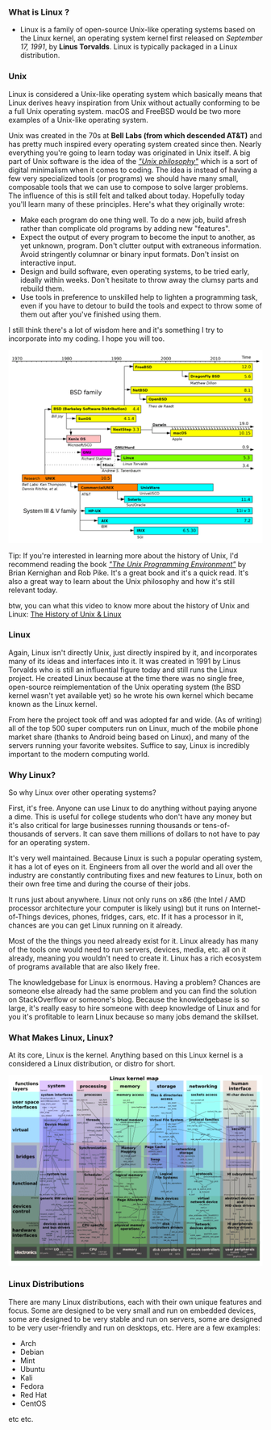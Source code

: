 ### What is Linux ?
- Linux is a family of open-source Unix-like operating systems based on the Linux kernel, an operating system kernel first released on *September 17, 1991*, by **Linus Torvalds**. Linux is typically packaged in a Linux distribution.


### Unix
Linux is considered a Unix-like operating system which basically means that Linux derives heavy inspiration from Unix without actually conforming to be a full Unix operating system. macOS and FreeBSD would be two more examples of a Unix-like operating system.



Unix was created in the 70s at **Bell Labs (from which descended AT&T)** and has pretty much inspired every operating system created since then. Nearly everything you're going to learn today was originated in Unix itself. A big part of Unix software is the idea of the [*"Unix philosophy"*](https://en.wikipedia.org/wiki/Unix_philosophy) which is a sort of digital minimalism when it comes to coding. The idea is instead of having a few very specialized tools (or programs) we should have many small, composable tools that we can use to compose to solve larger problems. The influence of this is still felt and talked about today. Hopefully today you'll learn many of these principles. Here's what they originally wrote:

- Make each program do one thing well. To do a new job, build afresh rather than complicate old programs by adding new "features".
- Expect the output of every program to become the input to another, as yet unknown, program. Don't clutter output with extraneous information. Avoid stringently columnar or binary input formats. Don't insist on interactive input.
- Design and build software, even operating systems, to be tried early, ideally within weeks. Don't hesitate to throw away the clumsy parts and rebuild them.
- Use tools in preference to unskilled help to lighten a programming task, even if you have to detour to build the tools and expect to throw some of them out after you've finished using them.


I still think there's a lot of wisdom here and it's something I try to incorporate into my coding. I hope you will too.

![Linux TimeLine](../assets/linux_timeline.png)


Tip: If you're interested in learning more about the history of Unix, I'd recommend reading the book [*"The Unix Programming Environment"*](https://en.wikipedia.org/wiki/The_Unix_Programming_Environment) by Brian Kernighan and Rob Pike. It's a great book and it's a quick read. It's also a great way to learn about the Unix philosophy and how it's still relevant today.

btw, you can what this video to know more about the history of Unix and Linux: [The History of Unix & Linux](https://www.youtube.com/watch?v=tc4ROCJYbm0)



### Linux
Again, Linux isn't directly Unix, just directly inspired by it, and incorporates many of its ideas and interfaces into it. It was created in 1991 by Linus Torvalds who is still an influential figure today and still runs the Linux project. He created Linux because at the time there was no single free, open-source reimplementation of the Unix operating system (the BSD kernel wasn't yet available yet) so he wrote his own kernel which became known as the Linux kernel.

From here the project took off and was adopted far and wide. (As of writing) all of the top 500 super computers run on Linux, much of the mobile phone market share (thanks to Android being based on Linux), and many of the servers running your favorite websites. Suffice to say, Linux is incredibly important to the modern computing world.

### Why Linux?
So why Linux over other operating systems?

First, it's free. Anyone can use Linux to do anything without paying anyone a dime. This is useful for college students who don't have any money but it's also critical for large businesses running thousands or tens-of-thousands of servers. It can save them millions of dollars to not have to pay for an operating system.

It's very well maintained. Because Linux is such a popular operating system, it has a lot of eyes on it. Engineers from all over the world and all over the industry are constantly contributing fixes and new features to Linux, both on their own free time and during the course of their jobs.

It runs just about anywhere. Linux not only runs on x86 (the Intel / AMD processor architecture your computer is likely using) but it runs on Internet-of-Things devices, phones, fridges, cars, etc. If it has a processor in it, chances are you can get Linux running on it already.


Most of the the things you need already exist for it. Linux already has many of the tools one would need to run servers, devices, media, etc. all on it already, meaning you wouldn't need to create it. Linux has a rich ecosystem of programs available that are also likely free.

The knowledgebase for Linux is enormous. Having a problem? Chances are someone else already had the same problem and you can find the solution on StackOverflow or someone's blog. Because the knowledgebase is so large, it's really easy to hire someone with deep knowledge of Linux and for you it's profitable to learn Linux because so many jobs demand the skillset.

### What Makes Linux, Linux?
At its core, Linux is the kernel. Anything based on this Linux kernel is a considered a Linux distribution, or distro for short.

![Linux Kernel Map](../assets/linux_kernel_map.png)

### Linux Distributions
There are many Linux distributions, each with their own unique features and focus. Some are designed to be very small and run on embedded devices, some are designed to be very stable and run on servers, some are designed to be very user-friendly and run on desktops, etc. Here are a few examples:
* Arch
* Debian
* Mint
* Ubuntu
* Kali
* Fedora
* Red Hat
* CentOS

etc etc.